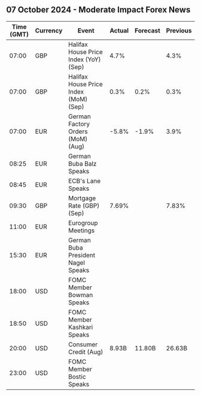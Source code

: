 ## 07 October 2024 - Moderate Impact Forex News

| Time (GMT) | Currency | Event | Actual | Forecast | Previous |
|------|----------|-------|--------|----------|----------|
| 07:00 | GBP | Halifax House Price Index (YoY) (Sep) | 4.7% |  | 4.3% |
| 07:00 | GBP | Halifax House Price Index (MoM) (Sep) | 0.3% | 0.2% | 0.3% |
| 07:00 | EUR | German Factory Orders (MoM) (Aug) | -5.8% | -1.9% | 3.9% |
| 08:25 | EUR | German Buba Balz Speaks |  |  |  |
| 08:45 | EUR | ECB's Lane Speaks |  |  |  |
| 09:30 | GBP | Mortgage Rate (GBP) (Sep) | 7.69% |  | 7.83% |
| 11:00 | EUR | Eurogroup Meetings |  |  |  |
| 15:30 | EUR | German Buba President Nagel Speaks |  |  |  |
| 18:00 | USD | FOMC Member Bowman Speaks |  |  |  |
| 18:50 | USD | FOMC Member Kashkari Speaks |  |  |  |
| 20:00 | USD | Consumer Credit (Aug) | 8.93B | 11.80B | 26.63B |
| 23:00 | USD | FOMC Member Bostic Speaks |  |  |  |
